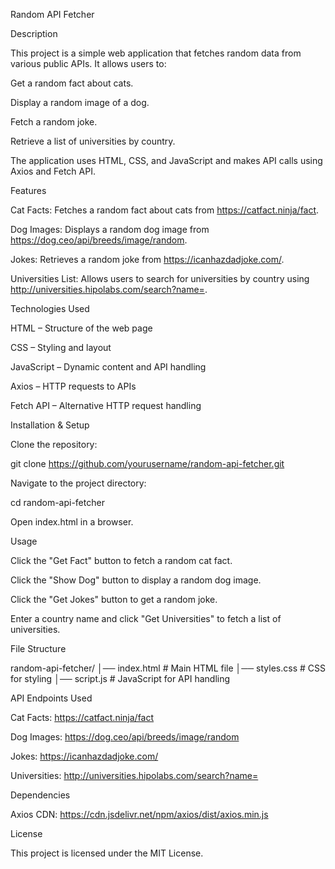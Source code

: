 Random API Fetcher

Description

This project is a simple web application that fetches random data from various public APIs. It allows users to:

Get a random fact about cats.

Display a random image of a dog.

Fetch a random joke.

Retrieve a list of universities by country.

The application uses HTML, CSS, and JavaScript and makes API calls using Axios and Fetch API.

Features

Cat Facts: Fetches a random fact about cats from https://catfact.ninja/fact.

Dog Images: Displays a random dog image from https://dog.ceo/api/breeds/image/random. 

Jokes: Retrieves a random joke from https://icanhazdadjoke.com/.

Universities List: Allows users to search for universities by country using http://universities.hipolabs.com/search?name=.

Technologies Used

HTML – Structure of the web page

CSS – Styling and layout

JavaScript – Dynamic content and API handling

Axios – HTTP requests to APIs

Fetch API – Alternative HTTP request handling

Installation & Setup

Clone the repository:

git clone https://github.com/yourusername/random-api-fetcher.git

Navigate to the project directory:

cd random-api-fetcher

Open index.html in a browser.

Usage

Click the "Get Fact" button to fetch a random cat fact.

Click the "Show Dog" button to display a random dog image.

Click the "Get Jokes" button to get a random joke.

Enter a country name and click "Get Universities" to fetch a list of universities.

File Structure

random-api-fetcher/
│── index.html         # Main HTML file
│── styles.css         # CSS for styling
│── script.js         # JavaScript for API handling

API Endpoints Used

Cat Facts: https://catfact.ninja/fact

Dog Images: https://dog.ceo/api/breeds/image/random

Jokes: https://icanhazdadjoke.com/

Universities: http://universities.hipolabs.com/search?name=

Dependencies

Axios CDN: https://cdn.jsdelivr.net/npm/axios/dist/axios.min.js

License

This project is licensed under the MIT License.
